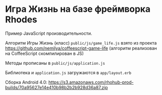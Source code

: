 Игра Жизнь на базе фреймворка Rhodes
====================================

Пример JavaScript производительности.

Алгоритм Игры Жизнь (класс) `public/js/game_life.js` взято из проекта
https://github.com/nemilya/coffeescript-game-life 
(алгоритм реализован на CoffeeScript скомпилирован в JS)

Методы прописаны в `public/js/application.js`

Библиотека и `application.js` загружаются в `app/layout.erb`


Сборка Android 4.0:
https://s3.amazonaws.com/rhohub-prod-builds/70a95627e14e410b98b2b2b928d36a87.zip 